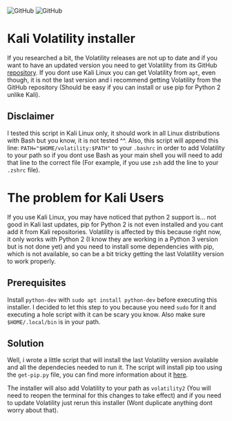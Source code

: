 <img alt="GitHub" src="https://img.shields.io/badge/version-v1.0-blue"> <img alt="GitHub" src="https://img.shields.io/github/license/anthares101/kali_volatility_installer">

# Kali Volatility installer

If you researched a bit, the Volatility releases are not up to date and if you want to have an updated version you need to get Volatility from its GitHub 
[repository](https://github.com/volatilityfoundation/volatility). If you dont use Kali Linux you can get Volatility from `apt`, even though, it is not the last version and i recommend getting Volatility from the GitHub repository (Should be easy if you can install or use pip for Python 2 unlike Kali).

## Disclaimer

I tested this script in Kali Linux only, it should work in all Linux distributions with Bash but you know, it is not tested ^^. Also, this script will append this line: `PATH="$HOME/volatility:$PATH"` to your `.bashrc` in order to add Volatility to your path so if you dont use Bash as your main shell you will need to add that line to the correct file (For example, if you use `zsh` add the line to your `.zshrc` file).

# The problem for Kali Users

If you use Kali Linux, you may have noticed that python 2 support is... not good in Kali last updates, pip for Python 2 is not even installed and you cant add it from Kali repositories. Volatility is affected by this because right now, it only works with Python 2 (I know they are working in a Python 3 version but is not done yet) and you need to  install some dependencies with pip, which is not available, so can be a bit tricky getting the last Volatility version to work properly.

## Prerequisites

Install `python-dev` with `sudo apt install python-dev` before executing this installer. I decided to let this step to you because you need `sudo` for it and executing a hole
script with it can be scary you know. Also make sure `$HOME/.local/bin` is in your path.

## Solution

Well, i wrote a little script that will install the last Volatility version available and all the dependecies needed to run it. The script will install pip too using the `get-pip.py` file, you can find more information about it [here](https://pip.pypa.io/en/stable/installing/).

The installer will also add Volatility to your path as `volatility2` (You will need to reopen the terminal for this changes to take effect) and if you need to update Volatility just rerun this installer (Wont duplicate anything dont worry about that).
